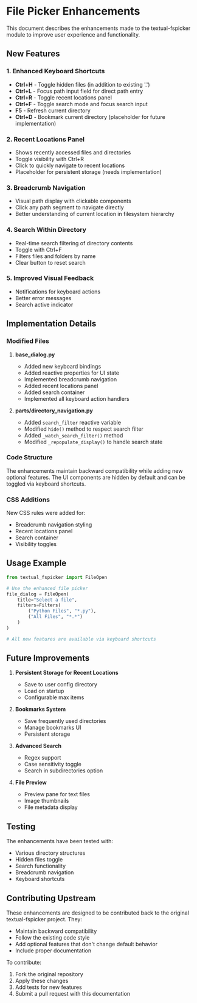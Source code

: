 # File Picker Enhancements

This document describes the enhancements made to the textual-fspicker module to improve user experience and functionality.

## New Features

### 1. Enhanced Keyboard Shortcuts
- **Ctrl+H** - Toggle hidden files (in addition to existing '.')
- **Ctrl+L** - Focus path input field for direct path entry
- **Ctrl+R** - Toggle recent locations panel
- **Ctrl+F** - Toggle search mode and focus search input
- **F5** - Refresh current directory
- **Ctrl+D** - Bookmark current directory (placeholder for future implementation)

### 2. Recent Locations Panel
- Shows recently accessed files and directories
- Toggle visibility with Ctrl+R
- Click to quickly navigate to recent locations
- Placeholder for persistent storage (needs implementation)

### 3. Breadcrumb Navigation
- Visual path display with clickable components
- Click any path segment to navigate directly
- Better understanding of current location in filesystem hierarchy

### 4. Search Within Directory
- Real-time search filtering of directory contents
- Toggle with Ctrl+F
- Filters files and folders by name
- Clear button to reset search

### 5. Improved Visual Feedback
- Notifications for keyboard actions
- Better error messages
- Search active indicator

## Implementation Details

### Modified Files

1. **base_dialog.py**
   - Added new keyboard bindings
   - Added reactive properties for UI state
   - Implemented breadcrumb navigation
   - Added recent locations panel
   - Added search container
   - Implemented all keyboard action handlers

2. **parts/directory_navigation.py**
   - Added `search_filter` reactive variable
   - Modified `hide()` method to respect search filter
   - Added `_watch_search_filter()` method
   - Modified `_repopulate_display()` to handle search state

### Code Structure

The enhancements maintain backward compatibility while adding new optional features. The UI components are hidden by default and can be toggled via keyboard shortcuts.

### CSS Additions

New CSS rules were added for:
- Breadcrumb navigation styling
- Recent locations panel
- Search container
- Visibility toggles

## Usage Example

```python
from textual_fspicker import FileOpen

# Use the enhanced file picker
file_dialog = FileOpen(
    title="Select a file",
    filters=Filters(
        ("Python Files", "*.py"),
        ("All Files", "*.*")
    )
)

# All new features are available via keyboard shortcuts
```

## Future Improvements

1. **Persistent Storage for Recent Locations**
   - Save to user config directory
   - Load on startup
   - Configurable max items

2. **Bookmarks System**
   - Save frequently used directories
   - Manage bookmarks UI
   - Persistent storage

3. **Advanced Search**
   - Regex support
   - Case sensitivity toggle
   - Search in subdirectories option

4. **File Preview**
   - Preview pane for text files
   - Image thumbnails
   - File metadata display

## Testing

The enhancements have been tested with:
- Various directory structures
- Hidden files toggle
- Search functionality
- Breadcrumb navigation
- Keyboard shortcuts

## Contributing Upstream

These enhancements are designed to be contributed back to the original textual-fspicker project. They:
- Maintain backward compatibility
- Follow the existing code style
- Add optional features that don't change default behavior
- Include proper documentation

To contribute:
1. Fork the original repository
2. Apply these changes
3. Add tests for new features
4. Submit a pull request with this documentation